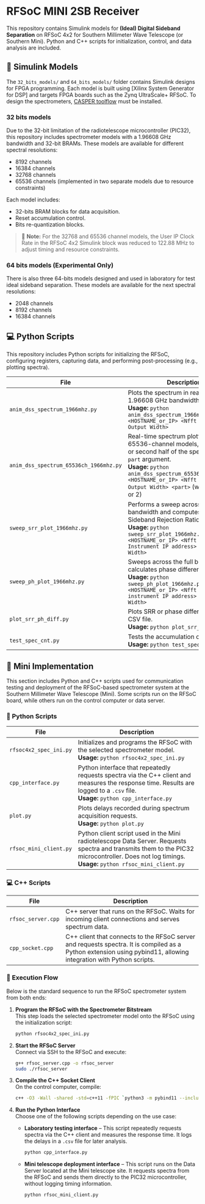 # RFSoC MINI 2SB Receiver
This repository contains Simulink models for **(Ideal) Digital Sideband Separation** on RFSoC 4x2 for Southern Millimeter Wave Telescope (or Southern Mini). Python and C++ scripts for initialization, control, and data analysis are included.

## 🧠 Simulink Models
The `32_bits_models/` and `64_bits_models/` folder contains Simulink designs for FPGA programming. Each model is built using [Xilinx System Generator for DSP] and targets FPGA boards such as the Zynq UltraScale+ RFSoC. To design the spectrometers, [CASPER toolflow](https://casper-toolflow.readthedocs.io/projects/tutorials/en/latest/tutorials/rfsoc/tut_getting_started.html) must be installed.

### 32 bits models
Due to the 32-bit limitation of the radiotelescope microcontroller (PIC32), this repository includes spectrometer models with a 1.96608 GHz bandwidth and 32-bit BRAMs. These models are available for different spectral resolutions:
- 8192 channels
- 16384 channels
- 32768 channels
- 65536 channels (implemented in two separate models due to resource constraints)

Each model includes:
- 32-bits BRAM blocks for data acquisition.
- Reset accumulation control.
- Bits re-quantization blocks.

> 🔧 **Note:** For the 32768 and 65536 channel models, the User IP Clock Rate in the RFSoC 4x2 Simulink block was reduced to 122.88 MHz to adjust timing and resource constraints.

### 64 bits models (Experimental Only)
There is also three 64-bits models designed and used in laboratory for test ideal sideband separation. These models are available for the next spectral resolutions:
- 2048 channels
- 8192 channels
- 16384 channels
## 💻 Python Scripts

This repository includes Python scripts for initializing the RFSoC, configuring registers, capturing data, and performing post-processing (e.g., plotting spectra). 

| File | Description |
|------|-------------|
| `anim_dss_spectrum_1966mhz.py` | Plots the spectrum in real time for a 1.96608 GHz bandwidth. <br>**Usage:** `python anim_dss_spectrum_1966mhz.py <HOSTNAME_or_IP> <Nfft Size> <Data Output Width>` |
| `anim_dss_spectrum_65536ch_1966mhz.py` | Real-time spectrum plotter for 65536-channel models, selects first or second half of the spectrum via `part` argument. <br>**Usage:** `python anim_dss_spectrum_65536ch_1966mhz.py <HOSTNAME_or_IP> <Nfft Size> <Data Output Width> <part>` (where `part` = 1 or 2) |
| `sweep_srr_plot_1966mhz.py` | Performs a sweep across the full bandwidth and computes the Sideband Rejection Ratio (SRR). <br>**Usage:** `python sweep_srr_plot_1966mhz.py <HOSTNAME_or_IP> <Nfft Size> <RF Instrument IP address> <Data Output Width>` |
| `sweep_ph_plot_1966mhz.py` | Sweeps across the full bandwidth and calculates phase difference. <br>**Usage:** `python sweep_ph_plot_1966mhz.py <HOSTNAME_or_IP> <Nfft Size> <RF instrument IP address> <Data Output Width>` |
| `plot_srr_ph_diff.py` | Plots SRR or phase difference from a CSV file. <br>**Usage:** `python plot_srr_ph_diff.py` |
| `test_spec_cnt.py` | Tests the accumulation counter. <br>**Usage:** `python test_spec_cnt.py` |

## 📡 Mini Implementation

This section includes Python and C++ scripts used for communication testing and deployment of the RFSoC-based spectrometer system at the Southern Millimeter Wave Telescope (Mini). Some scripts run on the RFSoC board, while others run on the control computer or data server.

### 🐍 Python Scripts

| File | Description |
|------|-------------|
| `rfsoc4x2_spec_ini.py` | Initializes and programs the RFSoC with the selected spectrometer model. <br>**Usage:** `python rfsoc4x2_spec_ini.py` |
| `cpp_interface.py` | Python interface that repeatedly requests spectra via the C++ client and measures the response time. Results are logged to a `.csv` file. <br>**Usage:** `python cpp_interface.py` |
| `plot.py` | Plots delays recorded during spectrum acquisition requests. <br>**Usage:** `python plot.py` |
| `rfsoc_mini_client.py` | Python client script used in the Mini radiotelescope Data Server. Requests spectra and transmits them to the PIC32 microcontroller. Does not log timings. <br>**Usage:** `python rfsoc_mini_client.py` |

### 💻 C++ Scripts

| File | Description |
|------|-------------|
| `rfsoc_server.cpp` | C++ server that runs on the RFSoC. Waits for incoming client connections and serves spectrum data. |
| `cpp_socket.cpp` | C++ client that connects to the RFSoC server and requests spectra. It is compiled as a Python extension using pybind11, allowing integration with Python scripts. |

### 🔄 Execution Flow

Below is the standard sequence to run the RFSoC spectrometer system from both ends:

1. **Program the RFSoC with the Spectrometer Bitstream**  
   This step loads the selected spectrometer model onto the RFSoC using the initialization script:

   ```bash
   python rfsoc4x2_spec_ini.py

2. **Start the RFSoC Server**  
   Connect via SSH to the RFSoC and execute:

   ```bash
   g++ rfsoc_server.cpp -o rfsoc_server
   sudo ./rfsoc_server

3. **Compile the C++ Socket Client**  
   On the control computer, compile:

   ```bash
   c++ -O3 -Wall -shared -std=c++11 -fPIC `python3 -m pybind11 --includes` cpp_socket.cpp -o cpp_socket`python3-config --extension-suffix`

4. **Run the Python Interface**  
   Choose one of the following scripts depending on the use case:

   - **Laboratory testing interface** – This script repeatedly requests spectra via the C++ client and measures the response time. It logs the delays in a `.csv` file for later analysis.

     ```bash
     python cpp_interface.py
     ```

   - **Mini telescope deployment interface** – This script runs on the Data Server located at the Mini telescope site. It requests spectra from the RFSoC and sends them directly to the PIC32 microcontroller, without logging timing information.

     ```bash
     python rfsoc_mini_client.py
     ```
